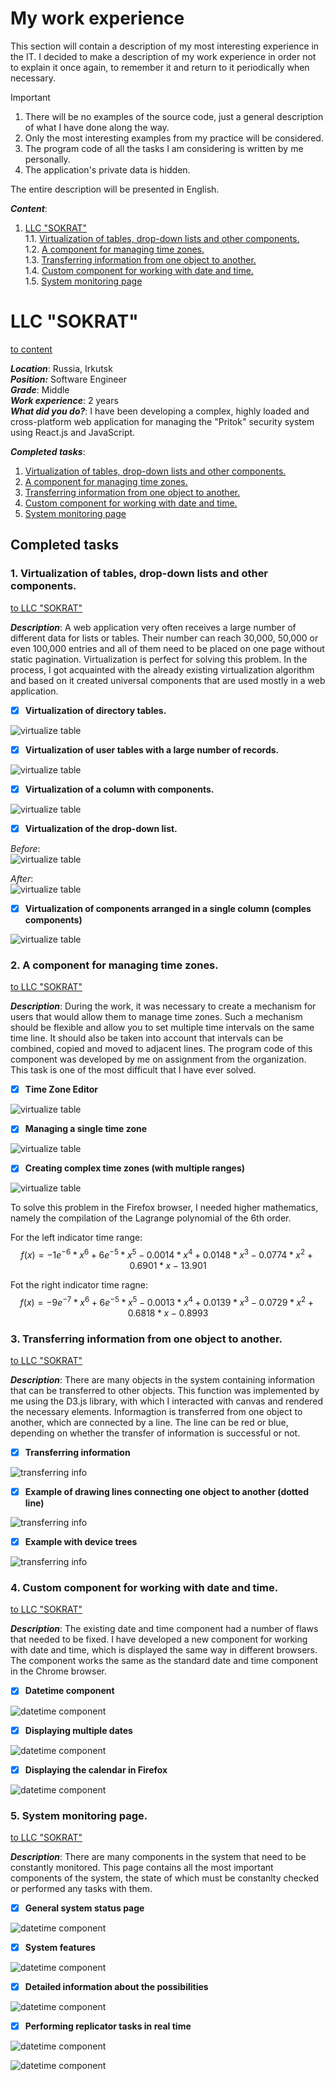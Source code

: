 # My work experience

This section will contain a description of my most interesting experience in the IT. I decided to make a description of my work experience in order not to explain it once again, to remember it and return to it periodically when necessary.


> [!IMPORTANT]
> 1. There will be no examples of the source code, just a general description of what I have done along the way.
> 2. Only the most interesting examples from my practice will be considered.
> 3. The program code of all the tasks I am considering is written by me personally.
> 4. The application's private data is hidden.

The entire description will be presented in English.

***Content***:
1. [LLC "SOKRAT"](https://github.com/DanSoW/my-work-experience?tab=readme-ov-file#llc-sokrat)\
1.1. [Virtualization of tables, drop-down lists and other components.](https://github.com/DanSoW/my-work-experience?tab=readme-ov-file#1-virtualization-of-tables-drop-down-lists-and-other-components)\
1.2. [A component for managing time zones.](https://github.com/DanSoW/my-work-experience?tab=readme-ov-file#2-a-component-for-managing-time-zones)\
1.3. [Transferring information from one object to another.](https://github.com/DanSoW/my-work-experience/tree/main?tab=readme-ov-file#3-transferring-information-from-one-object-to-another)\
1.4. [Custom component for working with date and time.](https://github.com/DanSoW/my-work-experience/tree/main?tab=readme-ov-file#4-custom-component-for-working-with-date-and-time)\
1.5. [System monitoring page](https://github.com/DanSoW/my-work-experience/tree/main?tab=readme-ov-file#5-system-monitoring-page)

# LLC "SOKRAT"

[to content](https://github.com/DanSoW/my-work-experience?tab=readme-ov-file#my-work-experience)

***Location***: Russia, Irkutsk\
***Position:*** Software Engineer\
***Grade***: Middle\
***Work experience***: 2 years\
***What did you do?***: I have been developing a complex, highly loaded and cross-platform web application for managing the "Pritok" security system using React.js and JavaScript.

***Completed tasks***:
1. [Virtualization of tables, drop-down lists and other components.](https://github.com/DanSoW/my-work-experience?tab=readme-ov-file#1-virtualization-of-tables-drop-down-lists-and-other-components)
2. [A component for managing time zones.](https://github.com/DanSoW/my-work-experience?tab=readme-ov-file#2-a-component-for-managing-time-zones)
3. [Transferring information from one object to another.](https://github.com/DanSoW/my-work-experience/tree/main?tab=readme-ov-file#3-transferring-information-from-one-object-to-another)
4. [Custom component for working with date and time.](https://github.com/DanSoW/my-work-experience/tree/main?tab=readme-ov-file#4-custom-component-for-working-with-date-and-time)
5. [System monitoring page](https://github.com/DanSoW/my-work-experience/tree/main?tab=readme-ov-file#5-system-monitoring-page)

## Completed tasks
### 1. Virtualization of tables, drop-down lists and other components. 
[to LLC "SOKRAT"](https://github.com/DanSoW/my-work-experience?tab=readme-ov-file#llc-sokrat)

***Description***: A web application very often receives a large number of different data for lists or tables. Their number can reach 30,000, 50,000 or even 100,000 entries and all of them need to be placed on one page without static pagination. Virtualization is perfect for solving this problem. In the process, I got acquainted with the already existing virtualization algorithm and based on it created universal components that are used mostly in a web application.
- [x] **Virtualization of directory tables.**

![virtualize table](https://github.com/DanSoW/my-work-experience/blob/main//images/sokrat/virtual_table_1.png?raw=true)

- [x] **Virtualization of user tables with a large number of records.**

![virtualize table](https://github.com/DanSoW/my-work-experience/blob/main//images/sokrat/virtual_table_2.png?raw=true)

- [x] **Virtualization of a column with components.**

![virtualize table](https://github.com/DanSoW/my-work-experience/blob/main//images/sokrat/virtual_table_4.png?raw=true)

- [x] **Virtualization of the drop-down list.**

*Before*:\
![virtualize table](https://github.com/DanSoW/my-work-experience/blob/main//images/sokrat/virtual_drop_down_1.png?raw=true)

*After*:\
![virtualize table](https://github.com/DanSoW/my-work-experience/blob/main//images/sokrat/virtual_drop_down_2.png?raw=true)

- [x] **Virtualization of components arranged in a single column (comples components)**

![virtualize table](https://github.com/DanSoW/my-work-experience/blob/main//images/sokrat/virtual_column_components.png?raw=true)

### 2. A component for managing time zones. 
[to LLC "SOKRAT"](https://github.com/DanSoW/my-work-experience?tab=readme-ov-file#llc-sokrat)

***Description***: During the work, it was necessary to create a mechanism for users that would allow them to manage time zones. Such a mechanism should be flexible and allow you to set multiple time intervals on the same time line. It should also be taken into account that intervals can be combined, copied and moved to adjacent lines. The program code of this component was developed by me on assignment from the organization. This task is one of the most difficult that I have ever solved.

- [x] **Time Zone Editor**

![virtualize table](https://github.com/DanSoW/my-work-experience/blob/main//images/sokrat/time_interval_1.png?raw=true)

- [x] **Managing a single time zone**

![virtualize table](https://github.com/DanSoW/my-work-experience/blob/main//images/sokrat/time_interval_2.png?raw=true)

- [x] **Creating complex time zones (with multiple ranges)**

![virtualize table](https://github.com/DanSoW/my-work-experience/blob/main//images/sokrat/time_interval_3.png?raw=true)

To solve this problem in the Firefox browser, I needed higher mathematics, namely the compilation of the Lagrange polynomial of the 6th order.

For the left indicator time range:
$$f(x) = {-1e}^{-6} * {x}^{6} + {6e}^{-5} * {x}^{5} - 0.0014 * {x}^{4} + 0.0148 * {x}^{3} - 0.0774 * {x}^{2} + 0.6901 * x - 13.901$$

Fot the right indicator time ragne:
$$f(x) = {-9e}^{-7} * {x}^{6} + {6e}^{-5} * {x}^{5} - 0.0013 * {x}^{4} + 0.0139 * {x}^{3} - 0.0729 * {x}^{2} + 0.6818 * x - 0.8993$$

### 3. Transferring information from one object to another.
[to LLC "SOKRAT"](https://github.com/DanSoW/my-work-experience?tab=readme-ov-file#llc-sokrat)

***Description***: There are many objects in the system containing information that can be transferred to other objects. This function was implemented by me using the D3.js library, with which I interacted with canvas and rendered the necessary elements. Informagtion is transferred from one object to another, which are connected by a line. The line can be red or blue, depending on whether the transfer of information is successful or not.

- [x] **Transferring information**

![transferring info](https://github.com/DanSoW/my-work-experience/blob/main//images/sokrat/transfer_info_by_object_1.png?raw=true)

- [x] **Example of drawing lines connecting one object to another (dotted line)**

![transferring info](https://github.com/DanSoW/my-work-experience/blob/main//images/sokrat/transfer_info_by_object_2.png?raw=true)

- [x] **Example with device trees**

![transferring info](https://github.com/DanSoW/my-work-experience/blob/main//images/sokrat/transfer_info_by_object_3.png?raw=true)

### 4. Custom component for working with date and time.
[to LLC "SOKRAT"](https://github.com/DanSoW/my-work-experience?tab=readme-ov-file#llc-sokrat)

***Description***: The existing date and time component had a number of flaws that needed to be fixed. I have developed a new component for working with date and time, which is displayed the same way in different browsers. The component works the same as the standard date and time component in the Chrome browser.

- [x] **Datetime component**

![datetime component](https://github.com/DanSoW/my-work-experience/blob/main//images/sokrat/custom_datetime_component_1.png?raw=true)

- [x] **Displaying multiple dates**

![datetime component](https://github.com/DanSoW/my-work-experience/blob/main//images/sokrat/custom_datetime_component_2.png?raw=true)

- [x] **Displaying the calendar in Firefox**

![datetime component](https://github.com/DanSoW/my-work-experience/blob/main//images/sokrat/custom_datetime_component_3.png?raw=true)

### 5. System monitoring page.
[to LLC "SOKRAT"](https://github.com/DanSoW/my-work-experience?tab=readme-ov-file#llc-sokrat)

***Description***: There are many components in the system that need to be constantly monitored. This page contains all the most important components of the system, the state of which must be constanlty checked or performed any tasks with them.

- [x] **General system status page**

![datetime component](https://github.com/DanSoW/my-work-experience/blob/main//images/sokrat/status_system_1.png?raw=true)

- [x] **System features**

![datetime component](https://github.com/DanSoW/my-work-experience/blob/main//images/sokrat/status_system_2.png?raw=true)

- [x] **Detailed information about the possibilities**

![datetime component](https://github.com/DanSoW/my-work-experience/blob/main//images/sokrat/status_system_3.png?raw=true)

- [x] **Performing replicator tasks in real time**

![datetime component](https://github.com/DanSoW/my-work-experience/blob/main//images/sokrat/status_system_4.png?raw=true)

![datetime component](https://github.com/DanSoW/my-work-experience/blob/main//images/sokrat/status_system_5.png?raw=true)